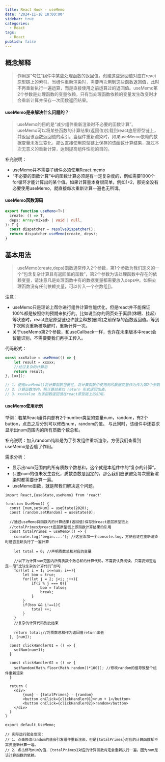 ```yaml
---
title: React Hook - useMemo
date: '2024-11-18 18:00:00'
sidebar: true
categories:
  - React
tags:
  - React
publish: false
---
```


## 概念解释
> 作用是“勾住”组件中某些处理函数的返回值，创建这些返回值对应在react原型链上的索引。当组件重新渲染时，需要再次用到这些函数返回值，此时不再重新执行一遍运算，而是直接使用之前运算过的返回值。useMemo第2个参数是处理函数的变量依赖，只有当处理函数依赖的变量发生改变时才会重新计算并保存一次函数返回结果。

#### useMemo是来解决什么问题的？
> useMemo的目的是“减少组件重新渲染时不必要的函数计算”。<br />
useMemo可以将某些函数的计算结果(返回值)挂载到react底层原型链上，并返回该函数返回值的索引。当组件重新渲染时，如果useMemo依赖的数据变量未发生变化，那么直接使用原型链上保存的该函数计算结果，跳过本次无意义的重新计算，达到提高组件性能的目的。

补充说明：
+ useMemo并不需要子组件必须使用React.memo
+ “不必要的函数计算”中的函数计算必须是有一定复杂度的，例如需要1000个for循环才能计算出的某个值。如果计算量本身很简单，例如1+2，那完全没有必要使用useMemo，就直接每次重新计算一遍也无所谓。

#### useMemo函数源码
```ts
export function useMemo<T>(
  create: () => T,
  deps: Array<mixed> | void | null,
): T {
  const dispatcher = resolveDispatcher();
  return dispatcher.useMemo(create, deps);
}
```

## 基本用法
> useMemo(create,deps)函数通常传入2个参数，第1个参数为我们定义的一个“包含复杂计算且有返回值的函数”，第2个参数为该处理函数中存在的依赖变量，请注意凡是处理函数中有的数据变量都需要放入deps中。如果处理函数没有任何依赖变量，可以传入一个空数组[]。

注意：
+ useMemo只是理论上帮你进行组件计算性能优化，但是react并不能保证100%都是按照你的预期来执行的。比如说当你的网页处于离屏(休眠、挂起)等状态时，react底层原型链也许就会释放(删除)之前保存的函数返回值。等到下次网页重新被唤醒时，重新计算一次。
+ 关于useMemo第2个参数，和useCallback一样，也许在未来版本中react会智能识别，不需要要我们再手工传入。


代码形式：
```ts
const xxxValue = useMemo(() => {
    let result = xxxxx;
    //经过复杂的计算后
    return result;
}, [xx]);

// 1、使用useMemo()将计算函数包裹住，将计算函数中使用到的数据变量作为作为第2个参数。
// 2、计算函数体内，把计算结果以 return 形式返回出去。
// 3、xxxValue 为该函数返回值在react原型链上的引用。
```

#### useMemo使用示例
举例：若某React组件内部有2个number类型的变量num，random，有2个button，点击之后分别可以修改num，random的值。 与此同时，该组件中还要求显示出num范围内的所有质数个数总和。

补充说明：加入random纯粹是为了引发组件重新渲染，方便我们查看到useMemo是否启了作用。

需求分析：
+ 显示出num范围内的所有质数个数总和，这个就是本组件中的“复杂的计算”。
+ 只要num的值未发生变化，质数总数是固定的，那么我们应该避免每次重新渲染时都需要计算一遍。
+ useMemo函数，就是帮我们解决这个问题。

```tsx
import React,{useState,useMemo} from 'react'

function UseMemo() {
  const [num,setNum] = useState(2020);
  const [random,setRandom] = useState(0);

  //通过useMemo将函数内的计算结果(返回值)保存到react底层原型链上
  //totalPrimes为react底层原型链上该函数计算结果的引用
  const totalPrimes = useMemo(() => {
    console.log('begin....'); //这里添加一个console.log，方便验证在重新渲染时是否重新执行了一遍计算

    let total = 0; //声明质数总和对应的变量

    //以下为计算num范围内所有质数个数总和的计算代码，不需要认真阅读，只需要知道这是一段“比较复杂的计算代码”即可
    for(let i = 1; i<=num; i++){
        let boo = true;
        for(let j = 2; j<i; j++){
            if(i % j === 0){
                boo = false;
                break;
            }
        }
        if(boo && i!==1){
            total ++;
        }
    }
    //复杂的计算代码到此结束

    return total;//将质数总和作为返回值return出去
  }, [num]);

  const clickHandler01 = () => {
    setNum(num+1);
  }

  const clickHandler02 = () => {
    setRandom(Math.floor(Math.random()*100)); //修改random的值导致整个组件重新渲染
  }

  return (
    <div>
        {num} - {totalPrimes} - {random}
        <button onClick={clickHandler01}>num + 1</button>
        <button onClick={clickHandler02}>random</button>
    </div>
  )
}

export default UseMemo;

// 实际运行就会发现：
// 1、点击修改random的值会引发组件重新渲染，但是{totalPrimes}对应的计算函数却不需要重新计算一遍。
// 2、点击修改num的值，{totalPrimes}对应的计算函数肯定会重新执行一遍，因为num是该计算函数的依赖。
```